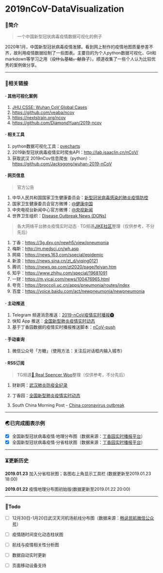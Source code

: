 # 2019nCoV-DataVisualization

### 📖简介

> 一个中国新型冠状病毒疫情数据可视化的例子

2020年1月，中国新型冠状病毒疫情发酵。看到网上制作的疫情地图质量参差不齐，故利用疫情数据绘制了一些图表。主要目的为个人python数据可视化、Git和markdown等学习之用（~~没什么基础，献丑了~~）。顺道收集了一些个人认为比较优秀的案例做分享。

---

### 🔗相关链接

#### · 其他可视化案例

1. [JHU CSSE: Wuhan CoV Global Cases](https://gisanddata.maps.arcgis.com/apps/opsdashboard/index.html#/bda7594740fd40299423467b48e9ecf6)
2. https://github.com/veaba/ncov
3. https://nextstrain.org/ncov
4. https://github.com/DiamondYuan/2019-ncov

#### · 相关工具

1. python数据可视化工具：[pyecharts](https://github.com/pyecharts/pyecharts)
2. 2019新型冠状病毒疫情实时爬虫API：http://lab.isaaclin.cn/nCoV/
3. 获取武汉 2019nCov信息爬虫（python）：https://github.com/Jacksgong/wuhan-2019-nCoV

#### · 网页信息

> 官方公告

1. 中华人民共和国国家卫生健康委员会：[新型冠状病毒感染的肺炎疫情防控](http://www.nhc.gov.cn/xcs/xxgzbd/new_list.shtml)
2. 国家卫生健康委员会官方微博：[@健康中国](https://weibo.com/jiankangzhongguo)
3. 中央电视台新闻中心官方微博：[@央视新闻](https://weibo.com/cctvxinwen)
4. 世界卫生组织：[Disease Outbreak News (DONs)](https://www.who.int/csr/don/en/)

> 各大网络平台肺炎疫情实时动态 · TG频道[JIKE社区](https://t.me/jikeinfo)整理（仅供参考，不分先后）

1. 丁香：https://3g.dxy.cn/newh5/view/pneumonia
2. 梅斯：http://m.medsci.cn/wh.asp
3. 网易：https://news.163.com/special/epidemic
4. 新浪：https://news.sina.cn/zt_d/yiqing0121
5. 腾讯：https://news.qq.com/zt2020/page/feiyan.htm
6. 知乎：https://www.zhihu.com/special/19681091
7. 一财：https://m.yicai.com/news/100476965.html
8. 夸克：https://broccoli.uc.cn/apps/pneumonia/routes/index
9. 百度：https://voice.baidu.com/act/newpneumonia/newpneumonia

#### · 主动推送

1. Telegram 频道消息推送：[2019-nCoV疫情实时播报🅥](https://t.me/nCoV2019)
2. 快知 App 推送：[全国新型肺炎疫情实时动态](https://kz.sync163.com/web/topic/Pn3yRwxP04XBx)
3. 基于丁香园数据的疫情实时播报推送脚本：[nCoV-push](https://github.com/easychen/nCoV-push)

#### · 手动查询

1. 微信公众号「方糖」（使用方法：关注后对话框内输入城市）

#### · RSS订阅

> TG频道[📓 Real Spencer Woo](https://t.me/realSpencerWoo)整理（仅供参考，不分先后）

1. 财新网：[武汉肺炎防疫全纪录](https://rsshub.app/coronavirus/caixin)

2. 丁香园：[全国新型肺炎疫情实时动态](https://rsshub.app/coronavirus/dxy)

3. South China Morning Post - [China coronavirus outbreak](https://rsshub.app/coronavirus/scmp)


---

### 🌏已完成图表示例

- [x] 全国新型冠状病毒疫情·地理分布图（数据来源：[丁香园实时播报平台](https://3g.dxy.cn/newh5/view/pneumonia)）
- [x] 全国新型冠状病毒疫情·分省柱状图（数据来源：[丁香园实时播报平台](https://3g.dxy.cn/newh5/view/pneumonia)）

---

### ⏳更新历史

**2019.01.23** 加入分省柱状图；各图右上角显示工具栏 (数据更新至2019.01.23 18:00)

**2019.01.22** 疫情地理分布图初始版(数据更新至2019.01.22 20:00)

---

### 🎯Todo

- [ ] 12月30日-1月20日武汉天河机场航线分布图（数据来源：[畅说民航微信公众号](https://mp.weixin.qq.com/s/7ynWYxB-s7nfz7rmjBLSpQ)）

- [ ] 疫情随时间变化动态柱状图

- [ ] 航线与疫情相关性分析图

- [ ] 数据自动实时更新

- [ ] 页面移动设备支持
